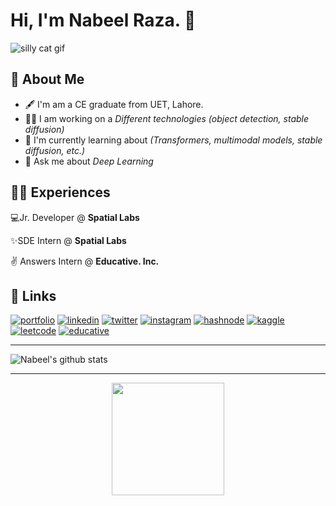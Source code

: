
# Hi, I'm Nabeel Raza. 👋

![silly cat gif](https://3.bp.blogspot.com/-3t1Va-bnYts/VtEW_Y1tz5I/AAAAAAAALs0/jUEJgMzhMpA/s640/funny-gif-cat-falling-stylish.gif)

## 🚀 About Me
- 🖋 I'm am a CE graduate from UET, Lahore.
- 👩‍💻 I am working on a _Different technologies (object detection, stable diffusion)_ 
- 🧠 I'm currently learning about _(Transformers, multimodal models, stable diffusion, etc.)_
- 💬 Ask me about _Deep Learning_


## 👩‍💻 Experiences
 💻Jr. Developer @ **Spatial Labs**
  
 ✨SDE Intern @ **Spatial Labs**
  
 ✌ Answers Intern @ **Educative. Inc.**

## 🔗 Links
[![portfolio](https://img.shields.io/badge/my_portfolio-000?style=for-the-badge&logo=ko-fi&logoColor=white)](https://nabeelraza-7.github.io/nabeelraza-7/)
[![linkedin](https://img.shields.io/badge/linkedin-0A66C2?style=for-the-badge&logo=linkedin&logoColor=white)](https://www.linkedin.com/in/nabeelraza-7/)
[![twitter](https://img.shields.io/badge/twitter-1DA1F2?style=for-the-badge&logo=twitter&logoColor=white)](https://twitter.com/nabeel_raza)
[![instagram](https://img.shields.io/badge/instagram-E4405F?style=for-the-badge&logo=instagram&logoColor=white)](https://www.instagram.com/nabeel_raza_7/)
[![hashnode](https://img.shields.io/badge/hashnode-2962FF?style=for-the-badge&logo=hashnode&logoColor=white)](https://nabeel.hashnode.dev/)
[![kaggle](https://img.shields.io/badge/kaggle-20BEFF?style=for-the-badge&logo=kaggle&logoColor=white)](https://www.kaggle.com/nabeelraza)
[![leetcode](https://img.shields.io/badge/leetcode-FFA116?style=for-the-badge&logo=leetcode&logoColor=white)](https://leetcode.com/nabeelraza/)
[![educative](https://img.shields.io/badge/educative-341C53?style=for-the-badge&logo=windowsterminal&logoColor=white)](https://www.educative.io/profile/view/5197197708886016)

***

![Nabeel's github stats](https://github-readme-stats.vercel.app/api?username=nabeelraza-7&show_icons=true&theme=radical&count_private=true)
***

<p align="center">
    <img height="180em" src="https://github-readme-streak-stats.herokuapp.com/?user=nabeelraza-7&theme=dark&hide_border=true&background=0D1117&stroke=0000&count_private=true&include_all_commits=true" />
</p>
